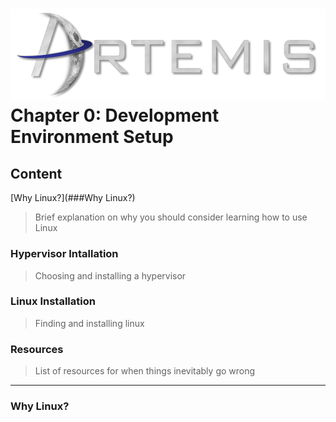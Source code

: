 ![](../images/artemis.png)
Chapter 0: Development Environment Setup
=====

## Content

[Why Linux?](###Why Linux?)
> Brief explanation on why you should consider learning how to use Linux
### Hypervisor Intallation
> Choosing and installing a hypervisor
### Linux Installation
> Finding and installing linux
### Resources
> List of resources for when things inevitably go wrong

-----






















### Why Linux?
